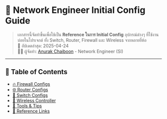 # 📘 Network Engineer Initial Config Guide

> เอกสารนี้จัดทำขึ้นเพื่อใช้เป็น **Reference ในการ Initial Config** อุปกรณ์ต่างๆ ที่ใช้งานบ่อยในโปรเจกต์ ทั้ง Switch, Router, Firewall และ Wireless จากหลายยี่ห้อ  
> 📅 อัปเดตล่าสุด: 2025-04-24  
> 👨‍💻 ผู้จัดทำ: [Anurak Chaiboon](https://github.com/) - Network Engineer (SI)

---

## 📑 Table of Contents

- [🔥 Firewall Configs](firewall-configs.md)
- [🌐 Router Configs](router-configs.md)
- [🔀 Switch Configs](switch-configs.md)
- [📡 Wireless Controller](wireless-controller.md)
- [🔧 Tools & Tips](tools-and-tips.md)
- [📎 Reference Links](reference-links.md)